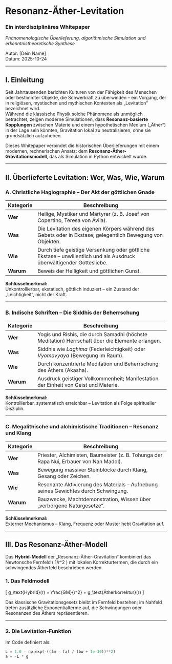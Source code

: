 # Resonanz-Äther-Levitation  
### Ein interdisziplinäres Whitepaper  
_Phänomenologische Überlieferung, algorithmische Simulation und erkenntnistheoretische Synthese_

Autor: [Dein Name]  
Datum: 2025-10-24  

---

## I. Einleitung

Seit Jahrtausenden berichten Kulturen von der Fähigkeit des Menschen oder bestimmter Objekte, die Schwerkraft zu überwinden – ein Vorgang, der in religiösen, mystischen und mythischen Kontexten als „Levitation“ bezeichnet wird.  
Während die klassische Physik solche Phänomene als unmöglich betrachtet, zeigen moderne Simulationen, dass **Resonanz-basierte Kopplungen** zwischen Materie und einem hypothetischen Medium („Äther“) in der Lage sein könnten, Gravitation lokal zu neutralisieren, ohne sie grundsätzlich aufzuheben.

Dieses Whitepaper verbindet die historischen Überlieferungen mit einem modernen, rechnerischen Ansatz: dem **Resonanz-Äther-Gravitationsmodell**, das als Simulation in Python entwickelt wurde.

---

## II. Überlieferte Levitation: Wer, Was, Wie, Warum

### A. Christliche Hagiographie – Der Akt der göttlichen Gnade

| Kategorie | Beschreibung |
|------------|---------------|
| **Wer** | Heilige, Mystiker und Märtyrer (z. B. Josef von Copertino, Teresa von Ávila). |
| **Was** | Die Levitation des eigenen Körpers während des Gebets oder in Ekstase; gelegentlich Bewegung von Objekten. |
| **Wie** | Durch tiefe geistige Versenkung oder göttliche Ekstase – unwillentlich und als Ausdruck überwältigender Gottesliebe. |
| **Warum** | Beweis der Heiligkeit und göttlichen Gunst. |

**Schlüsselmerkmal:**  
Unkontrollierbar, ekstatisch, göttlich induziert – ein Zustand der „Leichtigkeit“, nicht der Kraft.

---

### B. Indische Schriften – Die Siddhis der Beherrschung

| Kategorie | Beschreibung |
|------------|---------------|
| **Wer** | Yogis und Rishis, die durch Samadhi (höchste Meditation) Herrschaft über die Elemente erlangen. |
| **Was** | Siddhis wie *Laghima* (Federleichtigkeit) oder *Vyomavyaya* (Bewegung im Raum). |
| **Wie** | Durch konzentrierte Meditation und Beherrschung des Äthers (Akasha). |
| **Warum** | Ausdruck geistiger Vollkommenheit; Manifestation der Einheit von Geist und Materie. |

**Schlüsselmerkmal:**  
Kontrollierbar, systematisch erreichbar – Levitation als Folge spiritueller Disziplin.

---

### C. Megalithische und alchimistische Traditionen – Resonanz und Klang

| Kategorie | Beschreibung |
|------------|---------------|
| **Wer** | Priester, Alchimisten, Baumeister (z. B. Tohunga der Rapa Nui, Erbauer von Nan Madol). |
| **Was** | Bewegung massiver Steinblöcke durch Klang, Gesang oder Zeichen. |
| **Wie** | Resonante Aktivierung des Materials – Aufhebung seines Gewichtes durch Schwingung. |
| **Warum** | Bauzwecke, Machtdemonstration, Wissen über „verborgene Naturgesetze“. |

**Schlüsselmerkmal:**  
Externer Mechanismus – Klang, Frequenz oder Muster hebt Gravitation auf.

---

## III. Das Resonanz-Äther-Modell

Das **Hybrid-Modell** der „Resonanz-Äther-Gravitation“ kombiniert das Newtonsche Fernfeld \( 1/r^2 \) mit lokalen Korrekturtermen, die durch ein schwingendes Ätherfeld beschrieben werden.

### 1. Das Feldmodell

\[
g_\text{Hybrid}(r) = \frac{GM}{r^2} + g_\text{Ätherkorrektur}(r)
\]

Das klassische Gravitationsgesetz bleibt im Fernfeld bestehen; im Nahfeld treten zusätzliche Exponentialterme auf, die Schwingungen oder Resonanzen des Äthers repräsentieren.

---

### 2. Die Levitation-Funktion

Im Code definiert als:

```python
L = 1.0 - np.exp(-((fm - fa) / (bw + 1e-30))**2)
a = -L * g
